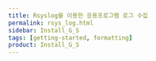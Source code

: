 ```yaml
---
title: Rsyslog를 이용한 응용프로그램 로그 수집
permalink: rsys_log.html
sidebar: Install_G_S
tags: [getting-started, formatting]
product: Install_G_S
---
```

